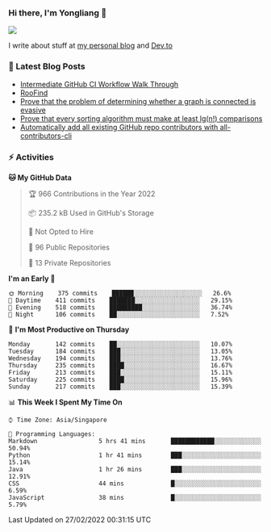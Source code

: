 ### Hi there, I'm Yongliang 👋 
<!--
**tlylt/tlylt** is a ✨ _special_ ✨ repository because its `README.md` (this file) appears on your GitHub profile.

Here are some ideas to get you started:

- 🔭 I’m currently working on ...
- 🌱 I’m currently learning ...
- 👯 I’m looking to collaborate on ...
- 🤔 I’m looking for help with ...
- 💬 Ask me about ...
- 📫 How to reach me: ...
- 😄 Pronouns: ...
- ⚡ Fun fact: ...
-->

<img
align="center"
src="https://github-readme-stats.vercel.app/api/?username=tlylt&theme=dracula"
/>

I write about stuff at [my personal blog](https://www.yongliangliu.com/) and [Dev.to](https://dev.to/tlylt)

### 📕 Latest Blog Posts

<!-- BLOG-POST-LIST:START -->
- [Intermediate GitHub CI Workflow Walk Through](https://www.yongliangliu.com/blog/intermediate-github-ci-workflow-walk-through/)
- [RooFind](https://www.yongliangliu.com/blog/roofind/)
- [Prove that the problem of determining whether a graph is connected is evasive](https://www.yongliangliu.com/blog/prove-graph-check-connected-evasive/)
- [Prove that every sorting algorithm must make at least lg&lpar;n!&rpar; comparisons](https://www.yongliangliu.com/blog/prove-sorting-at-least-lgn/)
- [Automatically add all existing GitHub repo contributors with all-contributors-cli](https://www.yongliangliu.com/blog/all-contributors-cli-recognize-existing/)
<!-- BLOG-POST-LIST:END -->

### ⚡ Activities
<!--START_SECTION:waka-->
**🐱 My GitHub Data** 

> 🏆 966 Contributions in the Year 2022
 > 
> 📦 235.2 kB Used in GitHub's Storage 
 > 
> 🚫 Not Opted to Hire
 > 
> 📜 96 Public Repositories 
 > 
> 🔑 13 Private Repositories  
 > 
**I'm an Early 🐤** 

```text
🌞 Morning    375 commits    ██████░░░░░░░░░░░░░░░░░░░   26.6% 
🌆 Daytime    411 commits    ███████░░░░░░░░░░░░░░░░░░   29.15% 
🌃 Evening    518 commits    █████████░░░░░░░░░░░░░░░░   36.74% 
🌙 Night      106 commits    ██░░░░░░░░░░░░░░░░░░░░░░░   7.52%

```
📅 **I'm Most Productive on Thursday** 

```text
Monday       142 commits    ██░░░░░░░░░░░░░░░░░░░░░░░   10.07% 
Tuesday      184 commits    ███░░░░░░░░░░░░░░░░░░░░░░   13.05% 
Wednesday    194 commits    ███░░░░░░░░░░░░░░░░░░░░░░   13.76% 
Thursday     235 commits    ████░░░░░░░░░░░░░░░░░░░░░   16.67% 
Friday       213 commits    ███░░░░░░░░░░░░░░░░░░░░░░   15.11% 
Saturday     225 commits    ████░░░░░░░░░░░░░░░░░░░░░   15.96% 
Sunday       217 commits    ███░░░░░░░░░░░░░░░░░░░░░░   15.39%

```


📊 **This Week I Spent My Time On** 

```text
⌚︎ Time Zone: Asia/Singapore

💬 Programming Languages: 
Markdown                 5 hrs 41 mins       ████████████░░░░░░░░░░░░░   50.94% 
Python                   1 hr 41 mins        ███░░░░░░░░░░░░░░░░░░░░░░   15.14% 
Java                     1 hr 26 mins        ███░░░░░░░░░░░░░░░░░░░░░░   12.91% 
CSS                      44 mins             █░░░░░░░░░░░░░░░░░░░░░░░░   6.59% 
JavaScript               38 mins             █░░░░░░░░░░░░░░░░░░░░░░░░   5.79%

```


 Last Updated on 27/02/2022 00:31:15 UTC
<!--END_SECTION:waka-->
